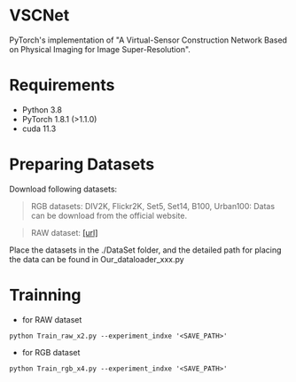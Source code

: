 # VSCNet
PyTorch's implementation of "A Virtual-Sensor Construction Network Based on Physical Imaging for Image Super-Resolution".

# Requirements
+ Python 3.8
+ PyTorch 1.8.1 (>1.1.0)
+ cuda 11.3

# Preparing Datasets
Download following datasets:
> RGB datasets: DIV2K, Flickr2K, Set5, Set14, B100, Urban100: Datas can be download from the official website. 

> RAW dataset: [[url]](https://drive.google.com/file/d/1Ga6KzwOBvWHWNb7Rz-Ir10UlBqbjNY79/view?usp=drive_link)

Place the datasets in the ./DataSet folder, and the detailed path for placing the data can be found in Our_dataloader_xxx.py

# Trainning
+ for RAW dataset

```
python Train_raw_x2.py --experiment_indxe '<SAVE_PATH>'
```

+ for RGB dataset
```
python Train_rgb_x4.py --experiment_indxe '<SAVE_PATH>'
```



